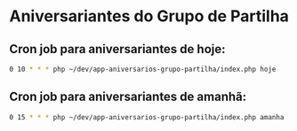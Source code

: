 # Aniversariantes do Grupo de Partilha

## Cron job para aniversariantes de hoje: 
```bash
0 10 * * * php ~/dev/app-aniversarios-grupo-partilha/index.php hoje
```

## Cron job para aniversariantes de amanhã: 
```bash
0 15 * * * php ~/dev/app-aniversarios-grupo-partilha/index.php amanha
```